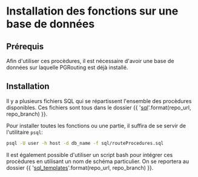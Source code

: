 # Installation des fonctions sur une base de données

## Prérequis

Afin d'utiliser ces procèdures, il est nécessaire d'avoir une base de données sur laquelle PGRouting est déjà installé.

## Installation

Il y a plusieurs fichiers SQL qui se répartissent l'ensemble des procèdures disponibles. Ces fichiers sont tous dans le dossier {{ '[sql]({}tree/{}/sql)'.format(repo_url, repo_branch) }}.

Pour installer toutes les fonctions ou une partie, il suffira de se servir de l'utilitaire `psql`:
```sh
psql -U user -h host -d db_name -f sql/routeProcedures.sql
```

Il est également possible d'utiliser un script bash pour intégrer ces procèdures en utilisant un nom de schéma particulier. On se reportera au dossier {{ '[sql_templates]({}tree/{}/sql_templates)'.format(repo_url, repo_branch) }}.